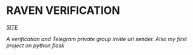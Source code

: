 # RAVEN VERIFICATION
[*SITE*](https://ruet-cse20.herokuapp.com)

_*A verification and Telegram private group invite url sender*._
_Also my first project on python flask_
